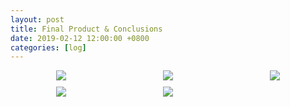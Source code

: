 ```yaml
---
layout: post
title: Final Product & Conclusions
date: 2019-02-12 12:00:00 +0800
categories: [log]
---
```


<style>
  .wrapper {
    display: grid;
    grid-template-columns: repeat(3, 1fr);
    column-gap: 10px;
    row-gap: 10px;
    justify-items: center;
  }

  .item {
    padding: 1px;
  }



</style>

<div class="wrapper">
  <img  src="/speaalpha18/asset_images/craft/IMG_6612.JPG"/>
  <img  src="/speaalpha18/asset_images/craft/IMG_6609.JPG"/>
  <img  src="/speaalpha18/asset_images/craft/IMG_6556.JPG"/>
  <img  src="/speaalpha18/asset_images/craft/IMG_6608.JPG"/>
  <img  src="/speaalpha18/asset_images/testing/IMG_6603.JPG"/>
</div>
